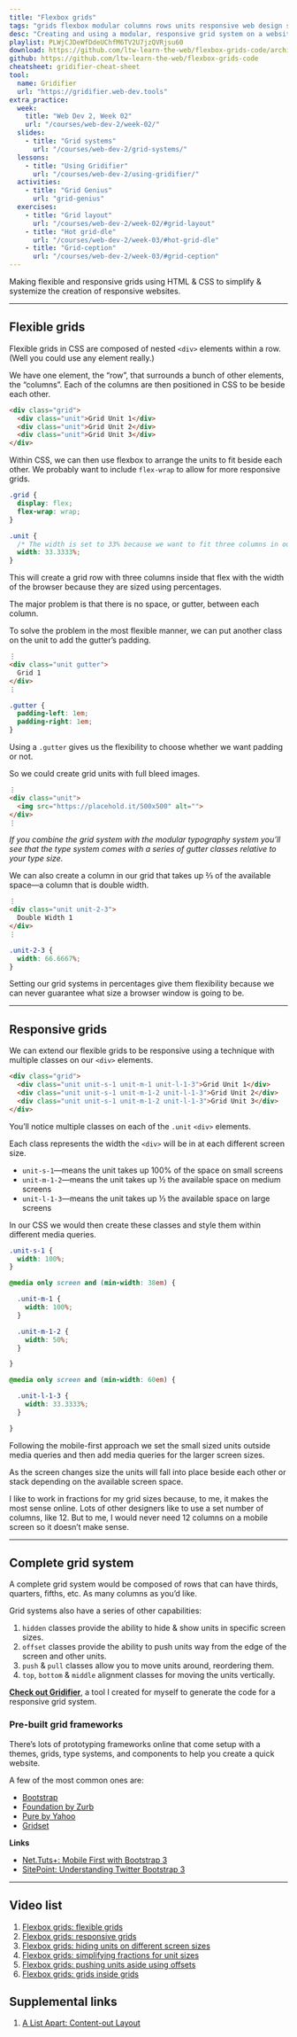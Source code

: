 ```yaml
---
title: "Flexbox grids"
tags: "grids flexbox modular columns rows units responsive web design screens adjustments"
desc: "Creating and using a modular, responsive grid system on a website to simplify layout."
playlist: PLWjCJDeWfDdeUChfM6TV2U7jzQVRjsu60
download: https://github.com/ltw-learn-the-web/flexbox-grids-code/archive/master.zip
github: https://github.com/ltw-learn-the-web/flexbox-grids-code
cheatsheet: gridifier-cheat-sheet
tool:
  name: Gridifier
  url: "https://gridifier.web-dev.tools"
extra_practice:
  week:
    title: "Web Dev 2, Week 02"
    url: "/courses/web-dev-2/week-02/"
  slides:
    - title: "Grid systems"
      url: "/courses/web-dev-2/grid-systems/"
  lessons:
    - title: "Using Gridifier"
      url: "/courses/web-dev-2/using-gridifier/"
  activities:
    - title: "Grid Genius"
      url: "grid-genius"
  exercises:
    - title: "Grid layout"
      url: "/courses/web-dev-2/week-02/#grid-layout"
    - title: "Hot grid-dle"
      url: "/courses/web-dev-2/week-03/#hot-grid-dle"
    - title: "Grid-ception"
      url: "/courses/web-dev-2/week-03/#grid-ception"
---
```


Making flexible and responsive grids using HTML & CSS to simplify & systemize the creation of responsive websites.

---

## Flexible grids

Flexible grids in CSS are composed of nested `<div>` elements within a row. (Well you could use any element really.)

We have one element, the “row”, that surrounds a bunch of other elements, the “columns”. Each of the columns are then positioned in CSS to be beside each other.

```html
<div class="grid">
  <div class="unit">Grid Unit 1</div>
  <div class="unit">Grid Unit 2</div>
  <div class="unit">Grid Unit 3</div>
</div>
```

Within CSS, we can then use flexbox to arrange the units to fit beside each other. We probably want to include `flex-wrap` to allow for more responsive grids.

```css
.grid {
  display: flex;
  flex-wrap: wrap;
}

.unit {
  /* The width is set to 33% because we want to fit three columns in our row. */
  width: 33.3333%;
}
```

This will create a grid row with three columns inside that flex with the width of the browser because they are sized using percentages.

The major problem is that there is no space, or gutter, between each column.

To solve the problem in the most flexible manner, we can put another class on the unit to add the gutter’s padding.

```html
⋮
<div class="unit gutter">
  Grid 1
</div>
⋮
```

```css
.gutter {
  padding-left: 1em;
  padding-right: 1em;
}
```

Using a `.gutter` gives us the flexibility to choose whether we want padding or not.

So we could create grid units with full bleed images.

```html
⋮
<div class="unit">
  <img src="https://placehold.it/500x500" alt="">
</div>
⋮
```

*If you combine the grid system with the modular typography system you’ll see that the type system comes with a series of gutter classes relative to your type size.*

We can also create a column in our grid that takes up ⅔ of the available space—a column that is double width.

```html
⋮
<div class="unit unit-2-3">
  Double Width 1
</div>
⋮
```

```css
.unit-2-3 {
  width: 66.6667%;
}
```

Setting our grid systems in percentages give them flexibility because we can never guarantee what size a browser window is going to be.

---

## Responsive grids

We can extend our flexible grids to be responsive using a technique with multiple classes on our `<div>` elements.

```html
<div class="grid">
  <div class="unit unit-s-1 unit-m-1 unit-l-1-3">Grid Unit 1</div>
  <div class="unit unit-s-1 unit-m-1-2 unit-l-1-3">Grid Unit 2</div>
  <div class="unit unit-s-1 unit-m-1-2 unit-l-1-3">Grid Unit 3</div>
</div>
```

You’ll notice multiple classes on each of the `.unit` `<div>` elements.

Each class represents the width the `<div>` will be in at each different screen size.

- `unit-s-1`—means the unit takes up 100% of the space on small screens
- `unit-m-1-2`—means the unit takes up ½ the available space on medium screens
- `unit-l-1-3`—means the unit takes up ⅓ the available space on large screens

In our CSS we would then create these classes and style them within different media queries.

```css
.unit-s-1 {
  width: 100%;
}

@media only screen and (min-width: 38em) {

  .unit-m-1 {
    width: 100%;
  }

  .unit-m-1-2 {
    width: 50%;
  }

}

@media only screen and (min-width: 60em) {

  .unit-l-1-3 {
    width: 33.3333%;
  }

}
```

Following the mobile-first approach we set the small sized units outside media queries and then add media queries for the larger screen sizes.

As the screen changes size the units will fall into place beside each other or stack depending on the available screen space.

I like to work in fractions for my grid sizes because, to me, it makes the most sense online. Lots of other designers like to use a set number of columns, like 12. But to me, I would never need 12 columns on a mobile screen so it doesn’t make sense.

---

## Complete grid system

A complete grid system would be composed of rows that can have thirds, quarters, fifths, etc. As many columns as you’d like.

Grid systems also have a series of other capabilities:

1. `hidden` classes provide the ability to hide & show units in specific screen sizes.
2. `offset` classes provide the ability to push units way from the edge of the screen and other units.
3. `push` & `pull` classes allow you to move units around, reordering them.
4. `top`, `bottom` & `middle` alignment classes for moving the units vertically.

**[Check out Gridifier](https://gridifier.web-dev.tools)**, a tool I created for myself to generate the code for a responsive grid system.

### Pre-built grid frameworks

There’s lots of prototyping frameworks online that come setup with a themes, grids, type systems, and components to help you create a quick website.

A few of the most common ones are:

- [Bootstrap](http://getbootstrap.com/)
- [Foundation by Zurb](http://foundation.zurb.com/)
- [Pure by Yahoo](http://purecss.io/)
- [Gridset](https://gridsetapp.com/)

**Links**

- [Net.Tuts+: Mobile First with Bootstrap 3](http://net.tutsplus.com/tutorials/html-css-techniques/mobile-first-with-bootstrap-3/)
- [SitePoint: Understanding Twitter Bootstrap 3](http://www.sitepoint.com/understanding-twitter-bootstrap-3/)

---

## Video list

1. [Flexbox grids: flexible grids](https://www.youtube.com/watch?v=sYASH-3iGNQ&t=0s&list=PLWjCJDeWfDdeUChfM6TV2U7jzQVRjsu60&index=1)
2. [Flexbox grids: responsive grids](https://www.youtube.com/watch?v=FOLRicY70lE&list=PLWjCJDeWfDdeUChfM6TV2U7jzQVRjsu60&t=0s&index=2)
3. [Flexbox grids: hiding units on different screen sizes](https://www.youtube.com/watch?v=9Y8IyXFqbNU&list=PLWjCJDeWfDdeUChfM6TV2U7jzQVRjsu60&index=3)
4. [Flexbox grids: simplifying fractions for unit sizes](https://www.youtube.com/watch?v=BNFKLqYl8rU&list=PLWjCJDeWfDdeUChfM6TV2U7jzQVRjsu60&index=4)
5. [Flexbox grids: pushing units aside using offsets](https://www.youtube.com/watch?v=kVMdNbrHgbQ&list=PLWjCJDeWfDdeUChfM6TV2U7jzQVRjsu60&index=5)
6. [Flexbox grids: grids inside grids](https://www.youtube.com/watch?v=hpwjNC4Eo-U&list=PLWjCJDeWfDdeUChfM6TV2U7jzQVRjsu60&index=6)

## Supplemental links

1. [A List Apart: Content-out Layout](http://alistapart.com/article/content-out-layout)
